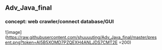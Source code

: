 ## Adv_Java_final
### concept: web crawler/connect database/GUI
![image](https://raw.githubusercontent.com/shuuuuting/Adv_Java_final/master/present.png?token=AI5B5XOMD7PZQEXH4ANLJDS7CMT2E =200)

